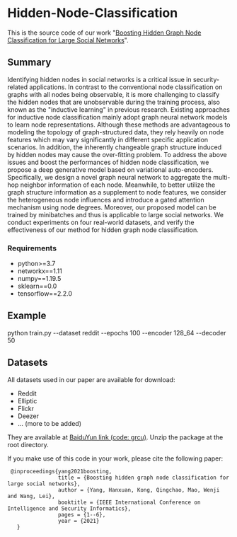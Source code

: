 # Hidden-Node-Classification
This is the source code of our work "[Boosting Hidden Graph Node Classification for Large Social Networks](https://ieeexplore.ieee.org/abstract/document/9624788)".

## Summary
Identifying hidden nodes in social networks is a critical issue in security-related applications. In contrast to the conventional node classification on graphs with all nodes being observable, it is more challenging to classify the hidden nodes that are unobservable during the training process, also known as the "inductive learning" in previous research. Existing approaches for inductive node classification mainly adopt graph neural network models to learn node representations. Although these methods are advantageous to modeling the topology of graph-structured data, they rely heavily on node features which may vary significantly in different specific application scenarios. In addition, the inherently changeable graph structure induced by hidden nodes may cause the over-fitting problem. To address the above issues and boost the performances of hidden node classification, we propose a deep generative model based on variational auto-encoders. Specifically, we design a novel graph neural network to aggregate the multi-hop neighbor information of each node. Meanwhile, to better utilize the graph structure information as a supplement to node features, we consider the heterogeneous node influences and introduce a gated attention mechanism using node degrees. Moreover, our proposed model can be trained by minibatches and thus is applicable to large social networks. We conduct experiments on four real-world datasets, and verify the effectiveness of our method for hidden graph node classification.

### Requirements

* python>=3.7
* networkx==1.11
* numpy==1.19.5
* sklearn==0.0
* tensorflow==2.2.0

## Example
python train.py --dataset reddit --epochs 100 --encoder 128_64 --decoder 50

## Datasets
All datasets used in our paper are available for download:

* Reddit
* Elliptic
* Flickr
* Deezer
* ... (more to be added)

They are available at [BaiduYun link (code: grcu)](https://pan.baidu.com/s/1pBV6svzp-uQuSuyx5F2joQ). Unzip the package at the root directory.

If you make use of this code in your work, please cite the following paper:

     @inproceedings{yang2021boosting,
                    title = {Boosting hidden graph node classification for large social networks},
                    author = {Yang, Hanxuan, Kong, Qingchao, Mao, Wenji and Wang, Lei},
                    booktitle = {IEEE International Conference on Intelligence and Security Informatics},
                    pages = {1--6},
                    year = {2021}
	   }
